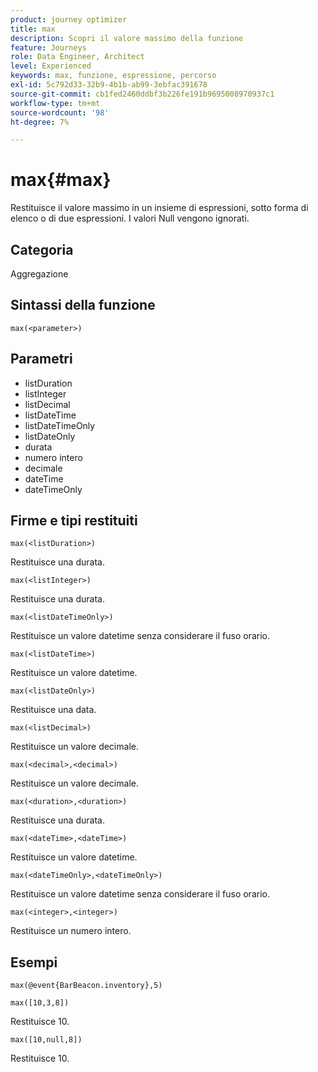 ```yaml
---
product: journey optimizer
title: max
description: Scopri il valore massimo della funzione
feature: Journeys
role: Data Engineer, Architect
level: Experienced
keywords: max, funzione, espressione, percorso
exl-id: 5c792d33-32b9-4b1b-ab99-3ebfac391678
source-git-commit: cb1fed2460ddbf3b226fe191b9695008970937c1
workflow-type: tm+mt
source-wordcount: '98'
ht-degree: 7%

---
```


# max{#max}

Restituisce il valore massimo in un insieme di espressioni, sotto forma di elenco o di due espressioni. I valori Null vengono ignorati.

## Categoria

Aggregazione

## Sintassi della funzione

`max(<parameter>)`

## Parametri

* listDuration
* listInteger
* listDecimal
* listDateTime
* listDateTimeOnly
* listDateOnly
* durata
* numero intero
* decimale
* dateTime
* dateTimeOnly

## Firme e tipi restituiti

`max(<listDuration>)`

Restituisce una durata.

`max(<listInteger>)`

Restituisce una durata.

`max(<listDateTimeOnly>)`

Restituisce un valore datetime senza considerare il fuso orario.

`max(<listDateTime>)`

Restituisce un valore datetime.

`max(<listDateOnly>)`

Restituisce una data.

`max(<listDecimal>)`

Restituisce un valore decimale.

`max(<decimal>,<decimal>)`

Restituisce un valore decimale.

`max(<duration>,<duration>)`

Restituisce una durata.

`max(<dateTime>,<dateTime>)`

Restituisce un valore datetime.

`max(<dateTimeOnly>,<dateTimeOnly>)`

Restituisce un valore datetime senza considerare il fuso orario.

`max(<integer>,<integer>)`

Restituisce un numero intero.

## Esempi

`max(@event{BarBeacon.inventory},5)`

`max([10,3,8])`

Restituisce 10.

`max([10,null,8])`

Restituisce 10.
